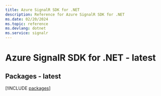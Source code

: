 ```yaml
---
title: Azure SignalR SDK for .NET
description: Reference for Azure SignalR SDK for .NET
ms.date: 02/20/2024
ms.topic: reference
ms.devlang: dotnet
ms.service: signalr
---
```

# Azure SignalR SDK for .NET - latest
## Packages - latest
[!INCLUDE [packages](signalr-index.md)]